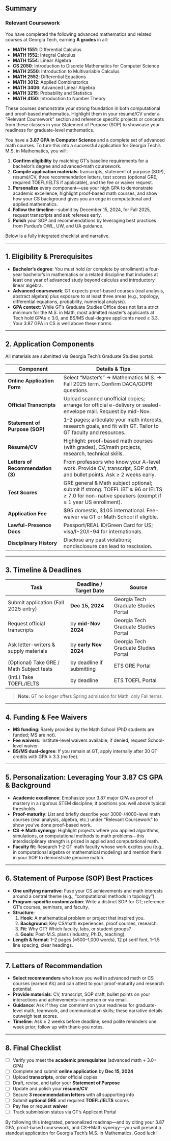 ## Summary
### Relevant Coursework

You have completed the following advanced mathematics and related courses at Georgia Tech, earning **A grades** in all:

- **MATH 1551**: Differential Calculus  
- **MATH 1552**: Integral Calculus  
- **MATH 1554**: Linear Algebra  
- **CS 2050**: Introduction to Discrete Mathematics for Computer Science  
- **MATH 2550**: Introduction to Multivariable Calculus  
- **MATH 2552**: Differential Equations  
- **MATH 3012**: Applied Combinatorics  
- **MATH 3406**: Advanced Linear Algebra  
- **MATH 3215**: Probability and Statistics  
- **MATH 4150**: Introduction to Number Theory  

These courses demonstrate your strong foundation in both computational and proof-based mathematics. Highlight them in your résumé/CV under a "Relevant Coursework" section and reference specific projects or concepts from these classes in your Statement of Purpose (SOP) to showcase your readiness for graduate-level mathematics.


You have a **3.87 GPA in Computer Science** and a complete set of advanced math courses. To turn this into a successful application for Georgia Tech’s M.S. in Mathematics, you will:

1. **Confirm eligibility** by matching GT’s baseline requirements for a bachelor’s degree and advanced‐math coursework.  
2. **Compile application materials**: transcripts, statement of purpose (SOP), résumé/CV, three recommendation letters, test scores (optional GRE, required TOEFL/IELTS if applicable), and the fee or waiver request.  
3. **Personalize** every component—use your high GPA to demonstrate academic excellence, highlight proof‐based math courses, and show how your CS background gives you an edge in computational and applied mathematics.  
4. **Follow the timeline**—submit by December 15, 2024, for Fall 2025, request transcripts and ask referees early.  
5. **Polish** your SOP and recommendations by leveraging best practices from Purdue’s OWL, UW, and UA guidance.  

Below is a fully integrated checklist and narrative.  

---

## 1. Eligibility & Prerequisites

- **Bachelor’s degree**: You must hold (or complete by enrollment) a four-year bachelor’s in mathematics or a related discipline that includes at least one year of advanced study beyond calculus and introductory linear algebra.  
- **Advanced coursework**: GT expects proof-based courses (real analysis, abstract algebra) plus exposure to at least three areas (e.g., topology, differential equations, probability, numerical analysis).  
- **GPA context**: While GT’s Graduate Studies Office does not list a strict minimum for the M.S. in Math, most admitted master’s applicants at Tech hold GPAs ≥ 3.0, and BS/MS dual-degree applicants need ≥ 3.3. Your 3.87 GPA in CS is well above these norms.  

---

## 2. Application Components

All materials are submitted via Georgia Tech’s Graduate Studies portal:

| Component                         | Details & Tips                                                                                                                                             |
|-----------------------------------|------------------------------------------------------------------------------------------------------------------------------------------------------------|
| **Online Application Form**       | Select “Master’s” → Mathematics M.S. → Fall 2025 term. Confirm DACA/GDPR questions.                                           |
| **Official Transcripts**          | Upload scanned unofficial copies; arrange for official e-delivery or sealed-envelope mail. Request by mid-Nov.                        |
| **Statement of Purpose (SOP)**    | 1–2 pages; articulate your math interests, research goals, and fit with GT. Tailor to GT faculty and resources.                    |
| **Résumé/CV**                     | Highlight: proof-based math courses (with grades), CS/math projects, research, technical skills.                                                             |
| **Letters of Recommendation (3)** | From professors who know your A-level work. Provide CV, transcript, SOP draft, and bullet points. Ask ≥ 2 weeks early. |
| **Test Scores**                   | GRE general & Math subject optional; submit if strong. TOEFL iBT ≥ 96 or IELTS ≥ 7.0 for non-native speakers (exempt if ≥ 1 year US enrollment). |
| **Application Fee**               | \$95 domestic, \$105 international. Fee-waiver via GT or Math School if eligible.                                                         |
| **Lawful-Presence Docs**          | Passport/REAL ID/Green Card for US; visa/I-20/I-94 for internationals.                                                                                      |
| **Disciplinary History**          | Disclose any past violations; nondisclosure can lead to rescission.                                                                                         |

---

## 3. Timeline & Deadlines

| Task                                         | Deadline / Target Date      | Source                       |
|----------------------------------------------|-----------------------------|------------------------------|
| Submit application (Fall 2025 entry)         | **Dec 15, 2024**            | Georgia Tech Graduate Studies Portal           |
| Request official transcripts                 | by **mid-Nov 2024**         | Georgia Tech Graduate Studies Portal           |
| Ask letter-writers & supply materials        | by **early Nov 2024**       | Georgia Tech Graduate Studies Portal         |
| (Optional) Take GRE / Math Subject tests     | by deadline if submitting   | ETS GRE Portal           |
| (Intl.) Take TOEFL/IELTS                     | by deadline                 | ETS TOEFL Portal           |

> **Note:** GT no longer offers Spring admission for Math; only Fall terms.

---

## 4. Funding & Fee Waivers

- **MS funding**: Rarely provided by the Math School (PhD students are funded; MS are not).  
- **Fee waivers**: Institute-level waivers available; if denied, request School-level waiver.  
- **BS/MS dual-degree**: If you remain at GT, apply internally after 30 GT credits with GPA ≥ 3.3 (no fee).  

---

## 5. Personalization: Leveraging Your 3.87 CS GPA & Background

- **Academic excellence**: Emphasize your 3.87 major GPA as proof of mastery in a rigorous STEM discipline; it positions you well above typical thresholds.  
- **Proof-maturity**: List and briefly describe your 3000-/4000-level math courses (real analysis, algebra, etc.) under “Relevant Coursework” to show you’ve done proof-based work.  
- **CS → Math synergy**: Highlight projects where you applied algorithms, simulations, or computational methods to math problems—this interdisciplinary strength is prized in applied and computational math.  
- **Faculty fit**: Research 1–2 GT math faculty whose work excites you (e.g., in computational algebra or mathematical modeling) and mention them in your SOP to demonstrate genuine match.  

---

## 6. Statement of Purpose (SOP) Best Practices

- **One unifying narrative**: Fuse your CS achievements and math interests around a central theme (e.g., “computational methods in topology”).  
- **Program-specific customization**: Write a distinct SOP for GT; reference GT’s courses, seminars, and faculty.  
- **Structure**:  
    1. **Hook**: A mathematical problem or project that inspired you.  
    2. **Background**: Key CS/math experiences, proof courses, research.  
    3. **Fit**: Why GT? Which faculty, labs, or student groups?  
    4. **Goals**: Post-M.S. plans (industry, Ph.D., teaching).  
- **Length & format**: 1–2 pages (≈500–1,000 words), 12 pt serif font, 1–1.5 line spacing, clear headings.  

---

## 7. Letters of Recommendation

- **Select recommenders** who know you well in advanced math or CS courses (earned A’s) and can attest to your proof-maturity and research potential.  
- **Provide materials**: CV, transcript, SOP draft, bullet points on your interactions and achievements—in person or via email.  
- **Guidance**: Ask if they can comment on your readiness for graduate-level math, teamwork, and communication skills; these narrative details outweigh test scores.  
- **Timeline**: Ask ≥ 2 weeks before deadline; send polite reminders one week prior; follow up with thank-you notes.  

---

## 8. Final Checklist

- [ ] Verify you meet the **academic prerequisites** (advanced math + 3.0+ GPA)  
- [ ] Complete and submit **online application** by **Dec 15, 2024**  
- [ ] Upload **transcripts**, order official copies  
- [ ] Draft, revise, and tailor your **Statement of Purpose**  
- [ ] Update and polish your **résumé/CV**  
- [ ] Secure **3 recommendation letters** with all supporting info  
- [ ] Submit **optional GRE** and required **TOEFL/IELTS** scores  
- [ ] Pay fee or request **waiver**  
- [ ] Track submission status via GT’s Applicant Portal  

By following this integrated, personalized roadmap—and by citing your 3.87 GPA, proof-based coursework, and CS→Math synergy—you will present a standout application for Georgia Tech’s M.S. in Mathematics. Good luck!
